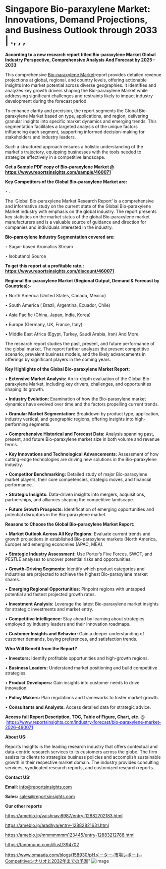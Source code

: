 # Singapore Bio-paraxylene Market: Innovations, Demand Projections, and Business Outlook through 2033 | ., , , 

<strong>According to a new research report titled Bio-paraxylene Market Global Industry Perspective, Comprehensive Analysis And Forecast by 2025 – 2033</strong>

This comprehensive <a href=https://www.reportsinsights.com/sample/460071>Bio-paraxylene Market</a>report provides detailed revenue projections at global, regional, and country levels, offering actionable insights into market potential across diverse geographies. It identifies and analyzes key growth drivers shaping the Bio-paraxylene Market while addressing significant challenges and restraints likely to impact industry development during the forecast period.

To enhance clarity and precision, the report segments the Global Bio-paraxylene Market based on type, applications, and region, delivering granular insights into specific market dynamics and emerging trends. This segmentation facilitates a targeted analysis of the unique factors influencing each segment, supporting informed decision-making for stakeholders and industry leaders.

Such a structured approach ensures a holistic understanding of the market's trajectory, equipping businesses with the tools needed to strategize effectively in a competitive landscape.

<strong>Get a Sample PDF copy of Bio-paraxylene Market </strong><strong>@<a href=https://www.reportsinsights.com/sample/460071 style=color:#0000ff;> https://www.reportsinsights.com/sample/460071</a></strong></font>

<strong>Key Competitors of the Global Bio-paraxylene Market are:</strong>

‣ .

The ‘Global Bio-paraxylene Market Research Report’ is a comprehensive and informative study on the current state of the Global Bio-paraxylene Market industry with emphasis on the global industry. The report presents key statistics on the market status of the global Bio-paraxylene market manufacturers and is a valuable source of guidance and direction for companies and individuals interested in the industry.

<strong>Bio-paraxylene Industry Segmentation covered are:</strong>

‣ Sugar-based ­Aromatics Stream

‣ Isobutanol Source

<strong>To get this report at a profitable rate.: <a href=https://www.reportsinsights.com/discount/460071 style=color:#0000ff;>https://www.reportsinsights.com/discount/460071</a></strong></font>

<strong>Regional Bio-paraxylene Market (Regional Output, Demand &amp; Forecast by Countries):-</strong>

• North America (United States, Canada, Mexico)

• South America ( Brazil, Argentina, Ecuador, Chile)

• Asia Pacific (China, Japan, India, Korea)

• Europe (Germany, UK, France, Italy)

• Middle East Africa (Egypt, Turkey, Saudi Arabia, Iran) And More.

The research report studies the past, present, and future performance of the global market. The report further analyzes the present competitive scenario, prevalent business models, and the likely advancements in offerings by significant players in the coming years.

<strong>Key Highlights of the Global Bio-paraxylene Market Report:</strong>

• <strong>Extensive Market Analysis:</strong> An in-depth evaluation of the Global Bio-paraxylene Market, including key drivers, challenges, and opportunities shaping its growth.

• <strong>Industry Evolution:</strong> Examination of how the Bio-paraxylene market dynamics have evolved over time and the factors propelling current trends.

• <strong>Granular Market Segmentation:</strong> Breakdown by product type, application, industry vertical, and geographic regions, offering insights into high-performing segments.

• <strong>Comprehensive Historical and Forecast Data:</strong> Analysis spanning past, present, and future Bio-paraxylene market size in both volume and revenue terms.

• <strong>Key Innovations and Technological Advancements:</strong> Assessment of how cutting-edge technologies are driving new solutions in the Bio-paraxylene industry.

• <strong>Competitor Benchmarking:</strong> Detailed study of major Bio-paraxylene market players, their core competencies, strategic moves, and financial performance.

• <strong>Strategic Insights:</strong> Data-driven insights into mergers, acquisitions, partnerships, and alliances shaping the competitive landscape.

• <strong>Future Growth Prospects:</strong> Identification of emerging opportunities and potential disruptors in the Bio-paraxylene market.

<strong>Reasons to Choose the Global Bio-paraxylene Market Report:</strong>

• <strong>Market Outlook Across All Key Regions:</strong> Evaluate current trends and growth projections in established Bio-paraxylene markets (North America, Europe) and emerging economies (APAC, MEA).

• <strong>Strategic Industry Assessment:</strong> Use Porter’s Five Forces, SWOT, and PESTLE analyses to uncover potential risks and opportunities.

• <strong>Growth-Driving Segments:</strong> Identify which product categories and industries are projected to achieve the highest Bio-paraxylene market shares.

• <strong>Emerging Regional Opportunities:</strong> Pinpoint regions with untapped potential and fastest projected growth rates.

• <strong>Investment Analysis:</strong> Leverage the latest Bio-paraxylene market insights for strategic investments and market entry.

• <strong>Competitive Intelligence:</strong> Stay ahead by learning about strategies employed by industry leaders and their innovation roadmaps.

• <strong>Customer Insights and Behavior:</strong> Gain a deeper understanding of customer demands, buying preferences, and satisfaction trends.

<strong>Who Will Benefit from the Report?</strong>

• <strong>Investors:</strong> Identify profitable opportunities and high-growth regions.

• <strong>Business Leaders:</strong> Understand market positioning and build competitive strategies.

• <strong>Product Developers:</strong> Gain insights into customer needs to drive innovation.

• <strong>Policy Makers:</strong> Plan regulations and frameworks to foster market growth.

• <strong>Consultants and Analysts:</strong> Access detailed data for strategic advice.
</ul>
<strong>Access full Report Description, TOC, Table of Figure, Chart, etc. </strong>@  <a href=https://www.reportsinsights.com/industry-forecast/bio-paraxylene-market-2026-460071 style=color:#0000ff;>https://www.reportsinsights.com/industry-forecast/bio-paraxylene-market-2026-460071</a></font>

<strong><strong>About US</strong>:</strong>

Reports Insights is the leading research industry that offers contextual and data-centric research services to its customers across the globe. The firm assists its clients to strategize business policies and accomplish sustainable growth in their respective market domain. The industry provides consulting services, syndicated research reports, and customized research reports.

<strong>Contact US:</strong>

<p class=""""><b>Email:</b> <a href=mailto:info@reportsinsights.com>info@reportsinsights.com</a></p>
<p class=""""><b>Sales:</b> <a href=mailto:sales@reportsinsights.com>sales@reportsinsights.com</a></p>

<strong>Our other reports</strong>

<a href=https://ameblo.jp/vaishnavi8987/entry-12882702183.html>https://ameblo.jp/vaishnavi8987/entry-12882702183.html</a>

<a href=https://ameblo.jp/aradhya/entry-12882821631.html>https://ameblo.jp/aradhya/entry-12882821631.html</a>

<a href=https://ameblo.jp/mmmmmmm123445/entry-12883212788.html>https://ameblo.jp/mmmmmmm123445/entry-12883212788.html</a>

<a href=https://tanomuno.com/illust/394702>https://tanomuno.com/illust/394702</a>

<a href=https://www.omaada.com/blogs/158930/pHメーター-市場レポート-Competitiveシナリオと2032年までの予測>https://www.omaada.com/blogs/158930/pHメーター-市場レポート-Competitiveシナリオと2032年までの予測</a>"
![image](https://github.com/user-attachments/assets/8d865366-0bcf-4c0b-b6ea-f82d56c962c3)

